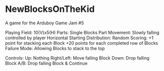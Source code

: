 # NewBlocksOnTheKid
A game for the Arduboy Game Jam #5

Playing Field: 10(V)x5(H)
Parts: Single Blocks
Part Movement: Slowly falling controlled by player
Horizontal Starting Distribution: Random
Scoring:
+1 point for stacking each Block
+20 points for each completed row of Blocks
Failure Mode: Allowing Blocks to stack to the top

Controls:
Up: Nothing
Right/Left: Move falling Block
Down: Drop falling Block
A/B: Drop falling Block & Continue
